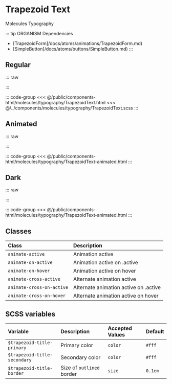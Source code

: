 # Trapezoid Text
<Badge type="tip">Molecules</Badge> <Badge type="info">Typography</Badge>

::: tip ORGANISM Dependencies
- [TrapezoidForm]/docs/atoms/animations/TrapezoidForm.md)
- [SimpleButton]/docs/atoms/buttons/SimpleButton.md)
:::

## Regular

::: raw
<div class="dev-section">
    <!--@include: ../../public/components-html/molecules/typography/TrapezoidText.html -->
</div>
:::

::: code-group
<<< @/public/components-html/molecules/typography/TrapezoidText.html
<<< @/../components/molecules/typography/TrapezoidText.scss
:::

## Animated

::: raw
<div class="dev-section">
    <!--@include: ../../public/components-html/molecules/typography/TrapezoidText-animated.html -->
</div>
:::

::: code-group
<<< @/public/components-html/molecules/typography/TrapezoidText-animated.html
:::

## Dark

::: raw
<div class="dev-section dark-mode">
    <!--@include: ../../public/components-html/molecules/typography/TrapezoidText-animated.html -->
</div>
:::

::: code-group
<<< @/public/components-html/molecules/typography/TrapezoidText-animated.html
:::

## Classes

| Class                     | Description                           |
|:--------------------------|:--------------------------------------|
| `animate-active`          | Animation active                      |
| `animate-on-active`       | Animation active on .active           |
| `animate-on-hover`        | Animation active on hover             |
| `animate-cross-active`    | Alternate animation active            |
| `animate-cross-on-active` | Alternate animation active on .active |
| `animate-cross-on-hover`  | Alternate animation active on hover   |


## SCSS variables

| Variable                     | Description               | Accepted Values | Default |
|:-----------------------------|:--------------------------|:----------------|:--------|
| `$trapezoid-title-primary`   | Primary color             | `color`         | `#fff`  |
| `$trapezoid-title-secondary` | Secondary color           | `color`         | `#fff`  |
| `$trapezoid-title-border`    | Size of `outlined` border | `size`          | `0.1em` |

<style lang="scss">
@import "docs/theme.scss";

$trapezoid-text-secondary: $primary-color;

.dev-section.dark-mode{
    .simple-button.trapezoid-text{
        color: #fff !important; 
    }
    .trapezoid-form{
        &:last-of-type{
            color: #fff !important;    
        }
    }
}

@import "components/atoms/animations/TrapezoidForm.scss";
@import "components/atoms/buttons/SimpleButton.scss";
@import "components/molecules/typography/TrapezoidText.scss";
</style>